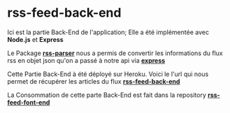 # rss-feed-back-end 
Ici est la partie Back-End de l'application;
Elle a été implémentée avec **Node.js** et **Express**

Le Package **[rss-parser](https://www.npmjs.com/package/rss-parser)** nous a permis de convertir les informations du flux rss en objet json qu'on a passé à notre api via **[express](https://www.npmjs.com/package/express)**

Cette Partie Back-End à été déployé sur Heroku. Voici le l'url qui nous permet de récupérer les articles du flux **[rss-feed-back-end](https://rss-feed-back-end.herokuapp.com/api/news)**

La Consommation de cette parte Back-End est fait dans la repository **[rss-feed-font-end](https://github.com/bensarr/rss-feed-front-end)**
